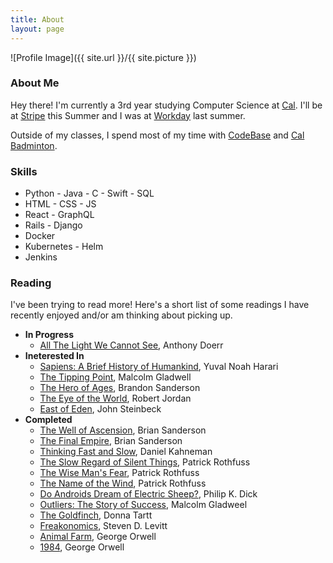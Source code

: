 ```yaml
---
title: About
layout: page
---
```

![Profile Image]({{ site.url }}/{{ site.picture }})

### About Me
Hey there! I'm currently a 3rd year studying Computer Science at [Cal](http://www.berkeley.edu/). I'll be at [Stripe](https://stripe.com/) this Summer and I was at [Workday](https://www.workday.com/) last summer.

Outside of my classes, I spend most of my time with [CodeBase](https://codebase.berkeley.edu/) and [Cal Badminton](https://badminton.berkeley.edu/).

### Skills
- Python - Java - C - Swift - SQL
- HTML - CSS - JS
- React - GraphQL
- Rails - Django
- Docker
- Kubernetes - Helm
- Jenkins

### Reading
I've been trying to read more! Here's a short list of some readings I have recently enjoyed and/or am thinking about picking up.
- **In Progress**
  - [All The Light We Cannot See](https://www.goodreads.com/book/show/18143977-all-the-light-we-cannot-see), Anthony Doerr
- **Ineterested In**
  - [Sapiens: A Brief History of Humankind](https://www.goodreads.com/book/show/23692271-sapiens), Yuval Noah Harari
  - [The Tipping Point](https://www.goodreads.com/book/show/2612.The_Tipping_Point), Malcolm Gladwell
  - [The Hero of Ages](https://www.goodreads.com/book/show/2767793-the-hero-of-ages), Brandon Sanderson
  - [The Eye of the World](https://www.goodreads.com/book/show/228665.The_Eye_of_the_World), Robert Jordan
  - [East of Eden](https://www.goodreads.com/book/show/4406.East_of_Eden), John Steinbeck
- **Completed**
  - [The Well of Ascension](https://www.goodreads.com/book/show/68429.The_Well_of_Ascension), Brian Sanderson
  - [The Final Empire](https://www.goodreads.com/book/show/68428.The_Final_Empire), Brian Sanderson
  - [Thinking Fast and Slow](https://www.goodreads.com/book/show/11468377-thinking-fast-and-slow), Daniel Kahneman
  - [The Slow Regard of Silent Things](https://www.goodreads.com/book/show/21535271-the-slow-regard-of-silent-things), Patrick Rothfuss
  - [The Wise Man's Fear](https://www.goodreads.com/book/show/1215032.The_Wise_Man_s_Fear), Patrick Rothfuss
  - [The Name of the Wind](https://www.goodreads.com/book/show/186074.The_Name_of_the_Wind), Patrick Rothfuss
  - [Do Androids Dream of Electric Sheep?](https://www.goodreads.com/book/show/7082.Do_Androids_Dream_of_Electric_Sheep_), Philip K. Dick
  - [Outliers: The Story of Success](https://www.goodreads.com/book/show/3228917-outliers), Malcolm Gladweel
  - [The Goldfinch](https://www.goodreads.com/book/show/17333223-the-goldfinch), Donna Tartt
  - [Freakonomics](https://www.goodreads.com/book/show/1202.Freakonomics), Steven D. Levitt
  - [Animal Farm](https://www.goodreads.com/book/show/7613.Animal_Farm), George Orwell
  - [1984](https://www.goodreads.com/book/show/5470.1984), George Orwell

